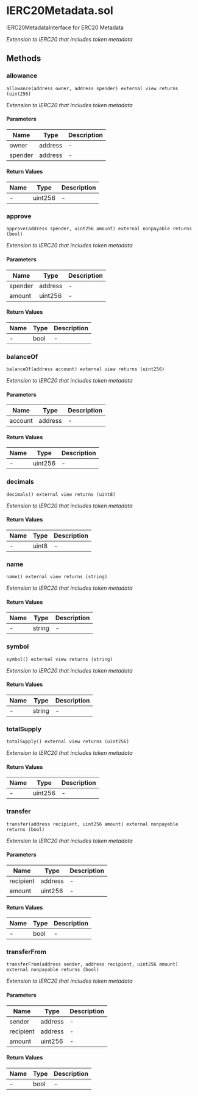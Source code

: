 
# IERC20Metadata.sol

    
IERC20MetadataInterface for ERC20 Metadata

    
*Extension to IERC20 that includes token metadata*
## Methods
### allowance
```solidity
allowance(address owner, address spender) external view returns (uint256)
```

            

            
*Extension to IERC20 that includes token metadata*
#### Parameters

| Name | Type | Description |
|---|---|---|
| owner | address | - |
| spender | address | - |

#### Return Values

| Name | Type | Description |
|---|---|---|
| - | uint256 | - |

### approve
```solidity
approve(address spender, uint256 amount) external nonpayable returns (bool)
```

            

            
*Extension to IERC20 that includes token metadata*
#### Parameters

| Name | Type | Description |
|---|---|---|
| spender | address | - |
| amount | uint256 | - |

#### Return Values

| Name | Type | Description |
|---|---|---|
| - | bool | - |

### balanceOf
```solidity
balanceOf(address account) external view returns (uint256)
```

            

            
*Extension to IERC20 that includes token metadata*
#### Parameters

| Name | Type | Description |
|---|---|---|
| account | address | - |

#### Return Values

| Name | Type | Description |
|---|---|---|
| - | uint256 | - |

### decimals
```solidity
decimals() external view returns (uint8)
```

            

            
*Extension to IERC20 that includes token metadata*
#### Return Values

| Name | Type | Description |
|---|---|---|
| - | uint8 | - |

### name
```solidity
name() external view returns (string)
```

            

            
*Extension to IERC20 that includes token metadata*
#### Return Values

| Name | Type | Description |
|---|---|---|
| - | string | - |

### symbol
```solidity
symbol() external view returns (string)
```

            

            
*Extension to IERC20 that includes token metadata*
#### Return Values

| Name | Type | Description |
|---|---|---|
| - | string | - |

### totalSupply
```solidity
totalSupply() external view returns (uint256)
```

            

            
*Extension to IERC20 that includes token metadata*
#### Return Values

| Name | Type | Description |
|---|---|---|
| - | uint256 | - |

### transfer
```solidity
transfer(address recipient, uint256 amount) external nonpayable returns (bool)
```

            

            
*Extension to IERC20 that includes token metadata*
#### Parameters

| Name | Type | Description |
|---|---|---|
| recipient | address | - |
| amount | uint256 | - |

#### Return Values

| Name | Type | Description |
|---|---|---|
| - | bool | - |

### transferFrom
```solidity
transferFrom(address sender, address recipient, uint256 amount) external nonpayable returns (bool)
```

            

            
*Extension to IERC20 that includes token metadata*
#### Parameters

| Name | Type | Description |
|---|---|---|
| sender | address | - |
| recipient | address | - |
| amount | uint256 | - |

#### Return Values

| Name | Type | Description |
|---|---|---|
| - | bool | - |


